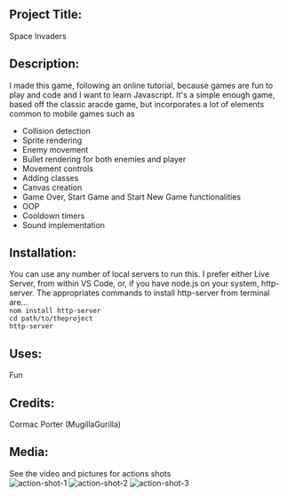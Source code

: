 ## Project Title: 
Space Invaders

## Description: 
I made this game, following an online tutorial, because games are fun to play and code and I want to learn Javascript. It's a simple enough game, based off the classic aracde game, but incorporates a lot of elements common to mobile games such as
* Collision detection
* Sprite rendering
* Enemy movement
* Bullet rendering for both enemies and player
* Movement controls
* Adding classes
* Canvas creation
* Game Over, Start Game and Start New Game functionalities
* OOP
* Cooldown timers
* Sound implementation


## Installation:
You can use any number of local servers to run this. I prefer either Live Server, from within VS Code, or, if you have node.js on your system, http-server. The appropriates commands to install http-server from terminal are... \
``` nom install http-server ``` \
``` cd path/to/theproject ``` \
``` http-server ``` 

## Uses: 
Fun

## Credits: 
Cormac Porter (MugillaGurilla)


## Media: 
See the video and pictures for actions shots \
![action-shot-1](action-shot-1.png)
![action-shot-2](action-shot-2.png)
![action-shot-3](action-shot-3.png)
